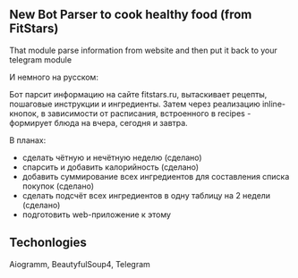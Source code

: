 ## New Bot Parser to cook healthy food (from FitStars)

That module parse information from website and then put it back to your telegram module

И немного на русском:

Бот парсит информацию на сайте fitstars.ru, вытаскивает рецепты, пошаговые инструкции и ингредиенты.
Затем через реализацию inline-кнопок, в зависимости от расписания, встроенного в recipes - формирует 
блюда на вчера, сегодня и завтра.

В планах:
* сделать чётную и нечётную неделю (сделано)
* спарсить и добавить калорийность (cделано)
* добавить суммирование всех ингредиентов для составления списка покупок (сделано)
* сделать подсчёт всех ингредиентов в одну таблицу на 2 недели (сделано)
* подготовить web-приложение к этому

## Techonlogies

Aiogramm, BeautyfulSoup4, Telegram

